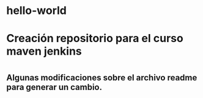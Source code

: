 # hello-world
<h1>Creación repositorio para el curso maven jenkins<h1>
<h2>Algunas modificaciones sobre el archivo readme para generar un cambio.</h2>
